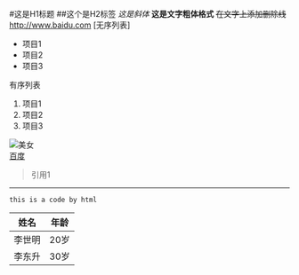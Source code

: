 #这是H1标题
##这个是H2标签
*这是斜体*
**这是文字粗体格式**
~~在文字上添加删除线~~
<http://www.baidu.com>
[无序列表]
 
* 项目1  
* 项目2  
* 项目3    

有序列表  
1. 项目1  
2. 项目2  
3. 项目3  

![美女](http://www.ld12.com/upimg358/allimg/c150306/14255621a0I50-O935.jpg)  
[百度](https://www.baidu.com)  

>引用1  

***

`this is a code by html`

姓名|年龄  
---|---
李世明|20岁
李东升|30岁








